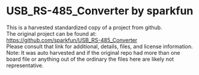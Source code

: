 
# USB_RS-485_Converter by sparkfun  
This is a harvested standardized copy of a project from github.  
The original project can be found at:  
https://github.com/sparkfun/USB_RS-485_Converter  
Please consult that link for additional, details, files, and license information.  
Note: It was auto harvested and if the original repo had more than one board file or anything out of the ordinary the files here are likely not representative.  
    